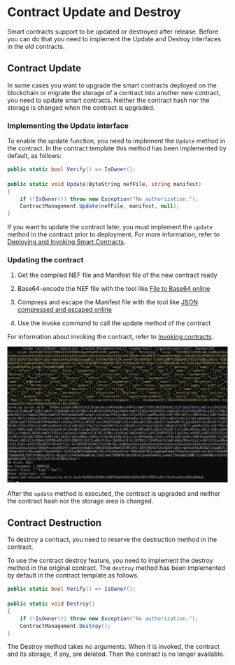 # Contract Update and Destroy

Smart contracts support to be updated or destroyed after release. Before you can do that you need to implement the Update and Destroy interfaces in the old contracts.

## Contract Update

In some cases you want to upgrade the smart contracts deployed on the blockchain or migrate the storage of a contract into another new contract, you need to update smart contracts. Neither the contract hash nor the storage is changed when the contract is upgraded.

### Implementing the Update interface
To enable the update function, you need to implement the `Update` method in the contract. In the contract template this method has been implemented by default, as follows:

```c#
public static bool Verify() => IsOwner();

public static void Update(ByteString nefFile, string manifest)
{
    if (!IsOwner()) throw new Exception("No authorization.");
    ContractManagement.Update(nefFile, manifest, null);
}
```

If you want to update the contract later, you must implement the `update` method in the contract prior to deployment. For more information, refer to [Deploying and Invoking Smart Contracts](../deploy/deploy.md).

### Updating the contract
1. Get the compiled NEF file and Manifest file of the new contract ready

2. Base64-encode the NEF file with the tool like [File to Base64 online](https://www.hitoy.org/tool/file_base64.php)

3. Compress and escape the Manifest file with the tool like [JSON compressed and escaped online](http://www.bejson.com/zhuanyi/)

4. Use the invoke command to call the update method of the contract


For information about invoking the contract, refer to [Invoking contracts](../deploy/invoke.md).

![](../assets/update.png)

After the `update` method is executed, the contract is upgraded and neither the contract hash nor the storage area is changed.

## Contract Destruction

To destroy a contract, you need to reserve the destruction method in the contract.

To use the contract destroy feature, you need to implement the destroy method in the original contract. The `destroy` method has been implemented by default in the contract template as follows.

```c#
public static bool Verify() => IsOwner();

public static void Destroy()
{
    if (!IsOwner()) throw new Exception("No authorization.");
    ContractManagement.Destroy();
}
```

The Destroy method takes no arguments. When it is invoked, the contract and its storage, if any, are deleted. Then the contract is no longer available.



